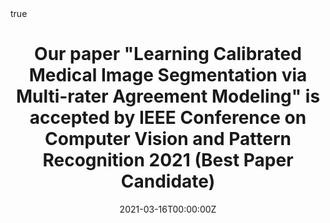 ---
title: "Our paper \"Learning Calibrated Medical Image Segmentation via Multi-rater Agreement Modeling\" is accepted by IEEE Conference on Computer Vision and Pattern Recognition 2021 (Best Paper Candidate)"
subtitle: ''
summary: 'This paper proposes a principled research investigation on exploiting the rich agreement information among multiple raters for improving the calibrated performance.'
authors:
- weiji
- Shuang Yu
- Junde Wu
- Kai Ma
- Cheng Bian
- Qi Bi
- jingjingli
- Hanruo Liu
- licheng
- Yefeng Zheng

tags:
date: "2021-03-16T00:00:00Z"
lastmod: "2021-03-16T00:00:00Z"
featured: false
draft: false

# Projects (optional).
#   Associate this post with one or more of your projects.
#   Simply enter your project's folder or file name without extension.
#   E.g. `projects = ["internal-project"]` references `content/project/deep-learning/index.md`.
#   Otherwise, set `projects = []`.
projects: []

math: true
diagram: true
image:
  placement: 1
  caption: 'Image credit: [**John Moeses Bauan**](https://unsplash.com/photos/OGZtQF8iC0g)'
---